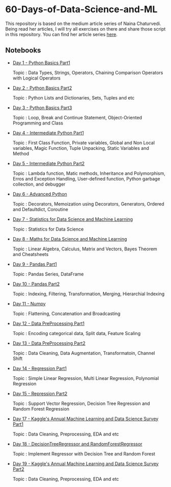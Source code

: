 # 60-Days-of-Data-Science-and-ML

This repository is based on the medium article series of Naina Chaturvedi. Being read her articles, I will try all exercises on there and share those script in this repository. You can find her article series [here](https://medium.com/coders-mojo/day-1-day-60-quick-recap-of-60-days-of-data-science-and-ml-6fc021643d1).


## Notebooks

- [Day 1 - Python Basics Part1](https://github.com/thunderstroke325/60-Days-of-Data-Science-and-ML/blob/main/Day_01_Python_Basics_Part1.ipynb)

    Topic : Data Types, Strings, Operators, Chaining Comparison Operators with Logical Operators

- [Day 2 - Python Basics Part2](https://github.com/thunderstroke325/60-Days-of-Data-Science-and-ML/blob/main/Day_02_Python_Basics_Part2.ipynb)

    Topic : Python Lists and Dictionaries, Sets, Tuples and etc

- [Day 3 - Python Basics Part3](https://github.com/thunderstroke325/60-Days-of-Data-Science-and-ML/blob/main/Day_03_Python_Basics_Part3.ipynb)

    Topic : Loop, Break and Continue Statement, Object-Oriented Programming and Class

- [Day 4 - Intermediate Python Part1](https://github.com/thunderstroke325/60-Days-of-Data-Science-and-ML/blob/main/Day_04_Intermediate_Python_Part1.ipynb)

    Topic : First Class Function, Private variables, Global and Non Local variables, Magic Function, Tuple Unpacking, Static Variables and Method

- [Day 5 - Intermediate Python Part2](https://github.com/thunderstroke325/60-Days-of-Data-Science-and-ML/blob/main/Day_05_Intermediate_Python_Part2.ipynb)

    Topic : Lambda function, Matic methods, Inheritance and Polymorphism, Erros and Exception Handling, User-defined function, Python garbage collection, and debugger

- [Day 6 - Advanced Python](https://github.com/thunderstroke325/60-Days-of-Data-Science-and-ML/blob/main/Day_06_Advanced_Python.ipynb)

    Topic : Decorators, Memoization using Decorators, Generators, Ordered and Defaultdict, Coroutine

- [Day 7 - Statistics for Data Science and Machine Learning](https://github.com/thunderstroke325/60-Days-of-Data-Science-and-ML/blob/main/Day_07_Statistics_for_Data_Science_and_Machine_Learning.ipynb)

    Topic : Statistics for Data Science

- [Day 8 - Maths for Data Science and Machine Learning](https://github.com/thunderstroke325/60-Days-of-Data-Science-and-ML/blob/main/Day_08_Maths_for_Data_Science_and_Machine_Learning.ipynb)

    Topic : Linear Algebra, Calculus, Matrix and Vectors, Bayes Theorem and Cheatsheets

- [Day 9 - Pandas Part1](https://github.com/thunderstroke325/60-Days-of-Data-Science-and-ML/blob/main/Day_09_Pandas_Part1.ipynb)

    Topic : Pandas Series, DataFrame

- [Day 10 - Pandas Part2](https://github.com/thunderstroke325/60-Days-of-Data-Science-and-ML/blob/main/Day_10_Pandas_Part2.ipynb)

    Topic : Indexing, Filtering, Transformation, Merging, Hierarchial Indexing

- [Day 11 - Numpy](https://github.com/thunderstroke325/60-Days-of-Data-Science-and-ML/blob/main/Day_11_Numpy.ipynb)

    Topic : Flattening, Concatenation and Broadcasting

- [Day 12 - Data PreProcessing Part1](https://github.com/thunderstroke325/60-Days-of-Data-Science-and-ML/blob/main/Day_12_Data_PreProcessing_Part1.ipynb)

    Topic : Encoding categorical data, Split data, Feature Scaling

- [Day 13 - Data PreProcessing Part2](https://github.com/thunderstroke325/60-Days-of-Data-Science-and-ML/blob/main/Day_13_Data_PreProcessing_Part2.ipynb)

    Topic : Data Cleaning, Data Augmentation, Transformatoin, Channel Shift

- [Day 14 - Regression Part1](https://github.com/thunderstroke325/60-Days-of-Data-Science-and-ML/blob/main/Day_14_Regression_Part1.ipynb)

    Topic : Simple Linear Regression, Multi Linear Regression, Polynomial Regression

- [Day 15 - Repression Part2](https://github.com/thunderstroke325/60-Days-of-Data-Science-and-ML/blob/main/Day_15_Regression_Part2.ipynb)

    Topic : Support Vector Regression, Decision Tree Regression and Random Forest Regression

- [Day 17 - Kaggle's Annual Machine Learning and Data Science Survey Part1](https://github.com/thunderstroke325/60-Days-of-Data-Science-and-ML/blob/main/Day_17_Kaggle%E2%80%99s_Annual_Machine_Learning_and_Data_Science_Survey_Part1.ipynb)

    Topic : Data Cleaning, Preprocessing, EDA and etc

- [Day 18 - DecisionTreeRegressor and RandomForestRegressor](https://github.com/thunderstroke325/60-Days-of-Data-Science-and-ML/blob/main/Day_18_DecisionTreeRegressor_and_RandomForestRegressor.ipynb)

    Topic : Implement Regressor with Decision Tree and Random Forest

- [Day 19 - Kaggle's Annual Machine Learning and Data Science Survey Part2](https://github.com/thunderstroke325/60-Days-of-Data-Science-and-ML/blob/main/Kaggle%27s_Annual_Machine_Learning_and_Data_Science_Survery_Part2.ipynb)

    Topic : Data Cleaning, Preprocessing, EDA and etc
